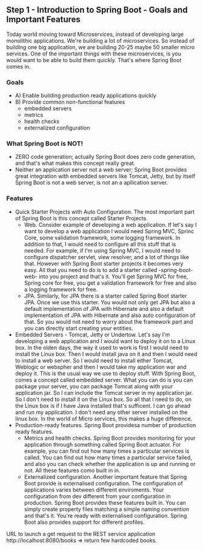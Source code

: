 ## Step 1 - Introduction to Spring Boot - Goals and Important Features

Today world moving toward Microservices, instead of developing large monolithic applications. We're building a lot of microservices. So instead of building one big application, we are building 20-25 maybe 50 smaller micro services. One of the important things with these microservices, is you would want to be able to build them quickly. That's where Spring Boot comes in.

### Goals
- A) Enable building production ready applications quickly
- B) Provide common non-functional features 
  - embedded servers
  - metrics
  - health checks
  - externalized configuration

### What Spring Boot is NOT!
- ZERO code generation; actually Spring Boot does zero code generation, and that's what makes this concept really great.
- Neither an application server not a web server; Spring Boot provides great integration with embedded servers like Tomcat, Jetty, but by itself Spring Boot is not a web server, is not an a apllication server. 

### Features
- Quick Starter Projects with Auto Configuration. The most important part of Spring Boot is this concept called Starter Projects.
   - Web. Consider example of developing a web application. If let's say I want to develop a web application I would need Spring MVC, Sprinc Core, some validation framework, some logging framework. In addition to that, I would need to configure all this stuff that is needed. For example, if I'm using Spring MVC, I would need to configure dispatcher servlet, view resolver, and a lot of things like that. However with Spring Boot starter projects it becomes very easy. All that you need to do  is to add  a starter called  -spring-boot-web- into you project and that's it. You'll get Spring MVC for free, Spring core for free, you get a validation framework for free and also a logging framework for free.
   - JPA. Similarly, for JPA there is a starter called Spring Boot starter JPA. Once we use this starter. You would not only get JPA but also a default implementation of JPA with Hibernate and also a default implementation of JPA with Hibernate and also auto configuration of that. So you would not need to worry about the framework part and you can directly start creating your entities.
- Embedded Servers - Tomcat, Jetty or Undertow. Let's say I'm developing a web application and I would want to deploy it on to a Linux box. In the olden days, the way it used to work is first I would need to install the Linux box. Then I would install java on it and then I would need to install a web server. So I would need to install either Tomcat, Weblogic or webspher and then I would take my application war and deploy it. This is the usual way we use to deploy stuff. With Spring Boot, comes a concept called embedded server. What you can do is you can package your server, you can package Tomcat along with your application jar. So I can include  the Tomcat server in my application jar. So I don't need to install it on the Linux box. So all that  I need to do, on the Linux box is if I have Java installed that's sufficent. I can go ahead and run my application. I don't need any other server installed on the linux box. In the world of Micro services, this makes a huge difference.
- Production-ready features. Spring Boot providesa number of production ready features.
   - Metrics and health checks. Spring Boot provides monitoring for your application through something called Spring Boot actuator. For example, you can find out how many times a particular services is called. You can find out how many times a particular service failed, and also you can check whether the application is up and running or not. All these features como built in in.
   - Externalized configuration. Another important feature that Spring Boot provide is externalised configuration. The configuration of applications varies between different enviroments. Your configuration from dev different from your configuration in production. Spring Boot provides these features built in. You can simply create property files matching a simple naming convention and that's it. You're ready with externalised configuration. Spring Boot also provides support for different profiles.

URL to launch a get request to the REST service application http://localhost:8080/books => return few hardcoded books.   